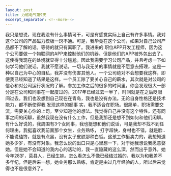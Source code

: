 ```yaml
---
layout: post
title: 力磁电气第9天
excerpt_separator: <!--more-->
---
```


我只是想说，现在我没有什么事情可干，可是有感觉实际上自己有许多事情。我对这个公司的产品磁力模板一窍不通<!--more-->。可是，我毕竟在这个公司，如果对自己公司产品都不了解的话。等待的就只有离职了。我进来的 职位APP开发工程师，因为这个公司要做一个物联网的APP来控制他们的机器。但是他们的APP被外包出去了。这使得我现在的处境就显得十分尴尬。因此我需要学习公司产品，并且考虑一下如何学习他们说话。我就不愿说话，一切与我无关的事情就是不愿意去搭理，这是一种以自己为中心的自私，我并没有伤害其他人。一个公司绝对不会想要我这样，即便我已经知道了结果是这样。一个员工除了要关心自己的薪水，其次就是对公司的信心和对公司运行状况的了解。参加工作之后的很多的时间里，你会发现很大一部分是在公司和同事在一起度过的。2017年已经过去一半了，时间就是在之后眨眼间过去。我们也没想到自己现在在青岛，我也是没有办法。无论自身性格还是技术能力，都不断使得我  发现这样的额事 实，我不适合在职场。很简单，职场需要交流，需要关心你的上司，至少知道他的想法。我觉得自己并没有这个特性。还有同事之间的闲聊，虽然我现在没有什么工作，但是我那还是想不到如何和他们闲聊。有什么好说的，我周围有3个女同事，我也挺想和他们说话，可是我却不找不到任何理由，我挺喜欢我前面那个女生，业务熟练，  打字超快，身材也不错，就是脸..不能说磕馋，就是有点黑，没有女子皮肤那种白皙。这孩工作挺卖力的，我想知道她多少岁，有没有对象。我怎么说的出口只是心里想一下，对于她我想说我愿意娶她。但是她不会知道的我内心的活动的，我一直隐藏的这么深。然而出乎意外，她今年28岁，莒县人，已经生娃。怎么看怎么不像已经结过婚的，我以为和我差不多年纪，但是后来一想，她业务那么熟练，肯定是由过几年经验的人，所以后来觉得也不是很意外了。      

